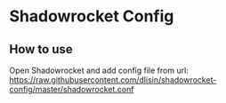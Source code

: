 # Shadowrocket Config

## How to use

Open Shadowrocket and add config file from url: https://raw.githubusercontent.com/dlisin/shadowrocket-config/master/shadowrocket.conf
